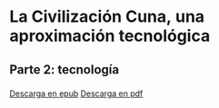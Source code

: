 # La Civilización Cuna, una aproximación tecnológica
## Parte 2: tecnología</p>
[Descarga en epub]()
[Descarga en pdf]()
       
